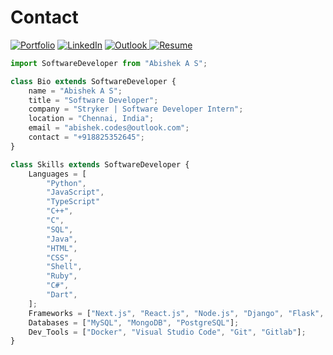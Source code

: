 # Contact

<a href="https://abishek-as.github.io/portfolio/">![Portfolio](https://img.shields.io/badge/Portfolio-%23000000.svg?style=for-the-badge&logo=firefox&logoColor=#FF7139)</a> <a href="https://www.linkedin.com/in/abishek-as">![LinkedIn](https://img.shields.io/badge/linkedin-%230077B5.svg?style=for-the-badge&logo=linkedin&logoColor=white)</a> <a href="mailto:abishek.codes@outlook.com">![Outlook](https://img.shields.io/badge/Microsoft_Outlook-0078D4?style=for-the-badge&logo=microsoft-outlook&logoColor=white)
</a>
</a> <a href="https://drive.google.com/file/d/1B4cOgnNPX6aJOY4jzYIEdKVuNfx8Cr9f/view">![Resume](https://img.shields.io/badge/RESUME-20B2AA?style=for-the-badge&)
</a>

```js
import SoftwareDeveloper from "Abishek A S";

class Bio extends SoftwareDeveloper {
    name = "Abishek A S";
    title = "Software Developer";
    company = "Stryker | Software Developer Intern";
    location = "Chennai, India";
    email = "abishek.codes@outlook.com";
    contact = "+918825352645";
}

class Skills extends SoftwareDeveloper {
    Languages = [
        "Python",
        "JavaScript",
        "TypeScript"
        "C++",
        "C",
        "SQL",
        "Java",
        "HTML",
        "CSS",
        "Shell",
        "Ruby",
        "C#",
        "Dart",
    ];
    Frameworks = ["Next.js", "React.js", "Node.js", "Django", "Flask", "Flutter"];
    Databases = ["MySQL", "MongoDB", "PostgreSQL"];
    Dev_Tools = ["Docker", "Visual Studio Code", "Git", "Gitlab"];
}
```
